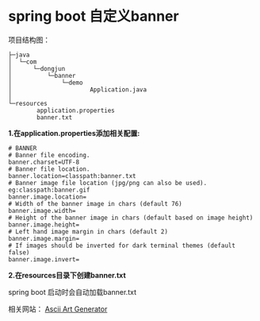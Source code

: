 # spring boot 自定义banner

项目结构图：

```
├─java
│  └─com
│      └─dongjun
│          └─banner
│              └─demo
│                      Application.java
│                      
└─resources
        application.properties
        banner.txt
```

**1.在application.properties添加相关配置:**

```properties
# BANNER
# Banner file encoding.
banner.charset=UTF-8
# Banner file location.
banner.location=classpath:banner.txt
# Banner image file location (jpg/png can also be used). eg:classpath:banner.gif
banner.image.location=
# Width of the banner image in chars (default 76)
banner.image.width=
# Height of the banner image in chars (default based on image height)
banner.image.height=
# Left hand image margin in chars (default 2)
banner.image.margin=
# If images should be inverted for dark terminal themes (default false)
banner.image.invert=
```

**2.在resources目录下创建banner.txt**

spring boot 启动时会自动加载banner.txt

相关网站： [Ascii Art Generator](http://patorjk.com/software/taag) 
